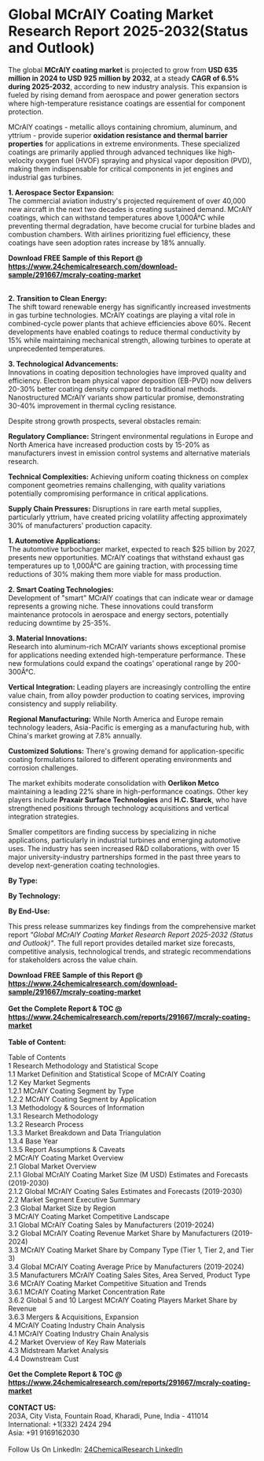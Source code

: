 <h1>Global MCrAlY Coating Market Research Report 2025-2032(Status and Outlook)</h1><p>The global <strong>MCrAlY coating market</strong> is projected to grow from <strong>USD 635 million in 2024 to USD 925 million by 2032</strong>, at a steady <strong>CAGR of 6.5% during 2025-2032</strong>, according to new industry analysis. This expansion is fueled by rising demand from aerospace and power generation sectors where high-temperature resistance coatings are essential for component protection.</p><p>MCrAlY coatings - metallic alloys containing chromium, aluminum, and yttrium - provide superior <strong>oxidation resistance and thermal barrier properties</strong> for applications in extreme environments. These specialized coatings are primarily applied through advanced techniques like high-velocity oxygen fuel (HVOF) spraying and physical vapor deposition (PVD), making them indispensable for critical components in jet engines and industrial gas turbines.</p><p><strong>1. Aerospace Sector Expansion:</strong><br>
The commercial aviation industry's projected requirement of over 40,000 new aircraft in the next two decades is creating sustained demand. MCrAlY coatings, which can withstand temperatures above 1,000Â°C while preventing thermal degradation, have become crucial for turbine blades and combustion chambers. With airlines prioritizing fuel efficiency, these coatings have seen adoption rates increase by 18% annually.</p><div><b>Download FREE Sample of this Report @ 
            <a href="https://www.24chemicalresearch.com/download-sample/291667/mcraly-coating-market">
            https://www.24chemicalresearch.com/download-sample/291667/mcraly-coating-market</a></b></div><br><p><strong>2. Transition to Clean Energy:</strong><br>
The shift toward renewable energy has significantly increased investments in gas turbine technologies. MCrAlY coatings are playing a vital role in combined-cycle power plants that achieve efficiencies above 60%. Recent developments have enabled coatings to reduce thermal conductivity by 15% while maintaining mechanical strength, allowing turbines to operate at unprecedented temperatures.</p><p><strong>3. Technological Advancements:</strong><br>
Innovations in coating deposition technologies have improved quality and efficiency. Electron beam physical vapor deposition (EB-PVD) now delivers 20-30% better coating density compared to traditional methods. Nanostructured MCrAlY variants show particular promise, demonstrating 30-40% improvement in thermal cycling resistance.</p><p>Despite strong growth prospects, several obstacles remain:</p><p><strong>Regulatory Compliance:</strong> Stringent environmental regulations in Europe and North America have increased production costs by 15-20% as manufacturers invest in emission control systems and alternative materials research.</p><p><strong>Technical Complexities:</strong> Achieving uniform coating thickness on complex component geometries remains challenging, with quality variations potentially compromising performance in critical applications.</p><p><strong>Supply Chain Pressures:</strong> Disruptions in rare earth metal supplies, particularly yttrium, have created pricing volatility affecting approximately 30% of manufacturers' production capacity.</p><p><strong>1. Automotive Applications:</strong><br>
The automotive turbocharger market, expected to reach $25 billion by 2027, presents new opportunities. MCrAlY coatings that withstand exhaust gas temperatures up to 1,000Â°C are gaining traction, with processing time reductions of 30% making them more viable for mass production.</p><p><strong>2. Smart Coating Technologies:</strong><br>
Development of "smart" MCrAlY coatings that can indicate wear or damage represents a growing niche. These innovations could transform maintenance protocols in aerospace and energy sectors, potentially reducing downtime by 25-35%.</p><p><strong>3. Material Innovations:</strong><br>
Research into aluminum-rich MCrAlY variants shows exceptional promise for applications needing extended high-temperature performance. These new formulations could expand the coatings' operational range by 200-300Â°C.</p><p><strong>Vertical Integration:</strong> Leading players are increasingly controlling the entire value chain, from alloy powder production to coating services, improving consistency and supply reliability.</p><p><strong>Regional Manufacturing:</strong> While North America and Europe remain technology leaders, Asia-Pacific is emerging as a manufacturing hub, with China's market growing at 7.8% annually.</p><p><strong>Customized Solutions:</strong> There's growing demand for application-specific coating formulations tailored to different operating environments and corrosion challenges.</p><p>The market exhibits moderate consolidation with <strong>Oerlikon Metco</strong> maintaining a leading 22% share in high-performance coatings. Other key players include <strong>Praxair Surface Technologies</strong> and <strong>H.C. Starck</strong>, who have strengthened positions through technology acquisitions and vertical integration strategies.</p><p>Smaller competitors are finding success by specializing in niche applications, particularly in industrial turbines and emerging automotive uses. The industry has seen increased R&amp;D collaborations, with over 15 major university-industry partnerships formed in the past three years to develop next-generation coating technologies.</p><p><strong>By Type:</strong></p><p><strong>By Technology:</strong></p><p><strong>By End-Use:</strong></p><p>This press release summarizes key findings from the comprehensive market report <em>"Global MCrAlY Coating Market Research Report 2025-2032 (Status and Outlook)"</em>. The full report provides detailed market size forecasts, competitive analysis, technological trends, and strategic recommendations for stakeholders across the value chain.</p><div><b>Download FREE Sample of this Report @ 
            <a href="https://www.24chemicalresearch.com/download-sample/291667/mcraly-coating-market">
            https://www.24chemicalresearch.com/download-sample/291667/mcraly-coating-market</a></b></div><br><div><b>Get the Complete Report & TOC @ 
            <a href="https://www.24chemicalresearch.com/reports/291667/mcraly-coating-market">
            https://www.24chemicalresearch.com/reports/291667/mcraly-coating-market</a></b></div><br>
            <b>Table of Content:</b><p>Table of Contents<br />
1 Research Methodology and Statistical Scope<br />
1.1 Market Definition and Statistical Scope of MCrAlY Coating<br />
1.2 Key Market Segments<br />
1.2.1 MCrAlY Coating Segment by Type<br />
1.2.2 MCrAlY Coating Segment by Application<br />
1.3 Methodology & Sources of Information<br />
1.3.1 Research Methodology<br />
1.3.2 Research Process<br />
1.3.3 Market Breakdown and Data Triangulation<br />
1.3.4 Base Year<br />
1.3.5 Report Assumptions & Caveats<br />
2 MCrAlY Coating Market Overview<br />
2.1 Global Market Overview<br />
2.1.1 Global MCrAlY Coating Market Size (M USD) Estimates and Forecasts (2019-2030)<br />
2.1.2 Global MCrAlY Coating Sales Estimates and Forecasts (2019-2030)<br />
2.2 Market Segment Executive Summary<br />
2.3 Global Market Size by Region<br />
3 MCrAlY Coating Market Competitive Landscape<br />
3.1 Global MCrAlY Coating Sales by Manufacturers (2019-2024)<br />
3.2 Global MCrAlY Coating Revenue Market Share by Manufacturers (2019-2024)<br />
3.3 MCrAlY Coating Market Share by Company Type (Tier 1, Tier 2, and Tier 3)<br />
3.4 Global MCrAlY Coating Average Price by Manufacturers (2019-2024)<br />
3.5 Manufacturers MCrAlY Coating Sales Sites, Area Served, Product Type<br />
3.6 MCrAlY Coating Market Competitive Situation and Trends<br />
3.6.1 MCrAlY Coating Market Concentration Rate<br />
3.6.2 Global 5 and 10 Largest MCrAlY Coating Players Market Share by Revenue<br />
3.6.3 Mergers & Acquisitions, Expansion<br />
4 MCrAlY Coating Industry Chain Analysis<br />
4.1 MCrAlY Coating Industry Chain Analysis<br />
4.2 Market Overview of Key Raw Materials<br />
4.3 Midstream Market Analysis<br />
4.4 Downstream Cust</p><div><b>Get the Complete Report & TOC @ 
            <a href="https://www.24chemicalresearch.com/reports/291667/mcraly-coating-market">
            https://www.24chemicalresearch.com/reports/291667/mcraly-coating-market</a></b></div><br><b>CONTACT US:</b><br>
            203A, City Vista, Fountain Road, Kharadi, Pune, India - 411014<br>
            International: +1(332) 2424 294<br>
            Asia: +91 9169162030 <br><br>
            Follow Us On LinkedIn: <a href="https://www.linkedin.com/company/24chemicalresearch/">24ChemicalResearch LinkedIn</a>